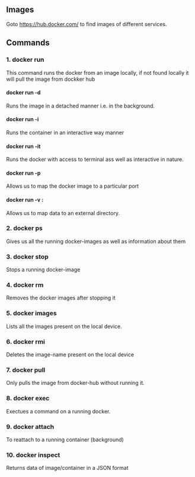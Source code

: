 ## Images
Goto https://hub.docker.com/ to find images of different services.

## Commands
### 1. docker run <Image-Name> 
This command runs the docker from an image locally, if not found locally it will pull the image from dockker hub
#### docker run -d <Image-Name>
Runs the image in a detached manner i.e. in the background. 
#### docker run -i <Image-Name>
Runs the container in an interactive way manner
#### docker run -it <Image-Nmae>
Runs the docker with access to terminal ass well as interactive in nature.
#### docker run -p <port-no> <Image-Name>
Allows us to map the docker image to a particular port
#### docker run -v <external-path>:<internal-path> <inamge-name>
Allows us to map data to an external directory.
### 2. docker ps
Gives us all the running docker-images as well as information about them
### 3. docker stop <Docker-Name>
Stops a running docker-image
### 4. docker rm <Image-Name>
Removes the docker images after stopping it
### 5. docker images
Lists all the images present on the local device.
### 6. docker rmi <Image-Name>
Deletes the image-name present on the local device
### 7. docker pull <Image-Name>
Only pulls the image from docker-hub without running it.
### 8. docker exec <docker-container> <command>
Exectues a command on a running docker.
### 9. docker attach <docker-container>
To reattach to a running container (background)
### 10. docker inspect <Image-Name>
Returns data of image/container in a JSON format
